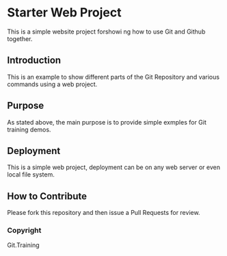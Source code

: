 # Starter Web Project

This is a simple website project forshowi ng how to use Git and Github together.

## Introduction

This is an example to show different parts of the Git Repository and various commands using a web project.

## Purpose

As stated above, the main purpose is to provide simple exmples for Git training demos.

## Deployment

This is a simple web project, deployment can be on any web server or even local file system.

## How to Contribute

Please fork this repository and then issue a Pull Requests for review.

### Copyright

Git.Training